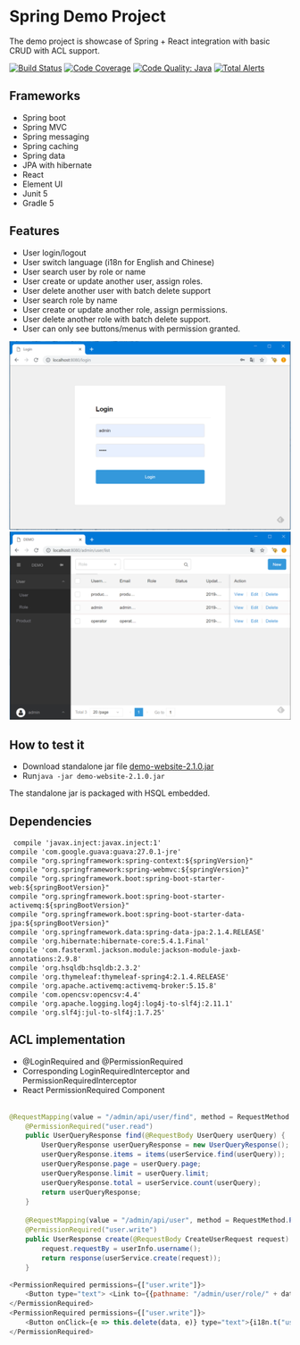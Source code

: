 # Spring Demo Project

The demo project is showcase of Spring + React integration with basic CRUD with ACL support. 
 
[![Build Status](https://travis-ci.com/chifei/spring-demo-project.svg?branch=master)](https://travis-ci.com/chifei/spring-demo-project)
[![Code Coverage](https://codecov.io/gh/chifei/spring-demo-project/branch/master/graph/badge.svg)](https://codecov.io/gh/chifei/spring-demo-project)
[![Code Quality: Java](https://img.shields.io/lgtm/grade/java/g/chifei/spring-demo-project.svg?logo=lgtm&logoWidth=18)](https://lgtm.com/projects/g/chifei/spring-demo-project/context:java)
[![Total Alerts](https://img.shields.io/lgtm/alerts/g/chifei/spring-demo-project.svg?logo=lgtm&logoWidth=18)](https://lgtm.com/projects/g/chifei/spring-demo-project/alerts)


## Frameworks

- Spring boot
- Spring MVC
- Spring messaging
- Spring caching
- Spring data
- JPA with hibernate
- React
- Element UI 
- Junit 5
- Gradle 5

## Features

- User login/logout
- User switch language (i18n for English and Chinese)
- User search user by role or name
- User create or update another user, assign roles.
- User delete another user with batch delete support
- User search role by name
- User create or update another role, assign permissions.
- User delete another role with batch delete support.
- User can only see buttons/menus with permission granted.

<img src="doc/login.png"/>
<img src="doc/list.png"/>

## How to test it

- Download standalone jar file [demo-website-2.1.0.jar](https://github.com/chifei/spring-demo-project/releases/download/2.1.0/demo-website-2.1.0.jar)
- Run```java -jar demo-website-2.1.0.jar```

The standalone jar is packaged with HSQL embedded.

## Dependencies
```
 compile 'javax.inject:javax.inject:1'
compile 'com.google.guava:guava:27.0.1-jre'
compile "org.springframework:spring-context:${springVersion}"
compile "org.springframework:spring-webmvc:${springVersion}"
compile "org.springframework.boot:spring-boot-starter-web:${springBootVersion}"
compile "org.springframework.boot:spring-boot-starter-activemq:${springBootVersion}"
compile "org.springframework.boot:spring-boot-starter-data-jpa:${springBootVersion}"
compile 'org.springframework.data:spring-data-jpa:2.1.4.RELEASE'
compile 'org.hibernate:hibernate-core:5.4.1.Final'
compile 'com.fasterxml.jackson.module:jackson-module-jaxb-annotations:2.9.8'
compile 'org.hsqldb:hsqldb:2.3.2'
compile 'org.thymeleaf:thymeleaf-spring4:2.1.4.RELEASE'
compile 'org.apache.activemq:activemq-broker:5.15.8'
compile 'com.opencsv:opencsv:4.4'
compile 'org.apache.logging.log4j:log4j-to-slf4j:2.11.1'
compile 'org.slf4j:jul-to-slf4j:1.7.25'
```

## ACL implementation

- @LoginRequired and @PermissionRequired
- Corresponding LoginRequiredInterceptor and PermissionRequiredInterceptor
- React PermissionRequired Component

```java

@RequestMapping(value = "/admin/api/user/find", method = RequestMethod.PUT)
    @PermissionRequired("user.read")
    public UserQueryResponse find(@RequestBody UserQuery userQuery) {
        UserQueryResponse userQueryResponse = new UserQueryResponse();
        userQueryResponse.items = items(userService.find(userQuery));
        userQueryResponse.page = userQuery.page;
        userQueryResponse.limit = userQuery.limit;
        userQueryResponse.total = userService.count(userQuery);
        return userQueryResponse;
    }

    @RequestMapping(value = "/admin/api/user", method = RequestMethod.POST)
    @PermissionRequired("user.write")
    public UserResponse create(@RequestBody CreateUserRequest request) {
        request.requestBy = userInfo.username();
        return response(userService.create(request));
    }

```

```javascript
<PermissionRequired permissions={["user.write"]}>
    <Button type="text"> <Link to={{pathname: "/admin/user/role/" + data.id + "/update"}}>{i18n.t("user.update")}</Link> </Button>
</PermissionRequired>
<PermissionRequired permissions={["user.write"]}>
    <Button onClick={e => this.delete(data, e)} type="text">{i18n.t("user.delete")}</Button>
</PermissionRequired>
```




